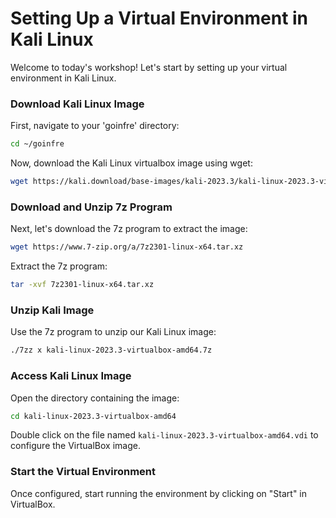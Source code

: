 # Setting Up a Virtual Environment in Kali Linux

Welcome to today's workshop! Let's start by setting up your virtual environment in Kali Linux.

### Download Kali Linux Image

First, navigate to your 'goinfre' directory:

```bash
cd ~/goinfre
```

Now, download the Kali Linux virtualbox image using wget:

```bash
wget https://kali.download/base-images/kali-2023.3/kali-linux-2023.3-virtualbox-amd64.7z
```

### Download and Unzip 7z Program

Next, let's download the 7z program to extract the image:

```bash
wget https://www.7-zip.org/a/7z2301-linux-x64.tar.xz
```

Extract the 7z program:

```bash
tar -xvf 7z2301-linux-x64.tar.xz
```

### Unzip Kali Image

Use the 7z program to unzip our Kali Linux image:

```bash
./7zz x kali-linux-2023.3-virtualbox-amd64.7z
```

### Access Kali Linux Image

Open the directory containing the image:

```bash
cd kali-linux-2023.3-virtualbox-amd64
```

Double click on the file named `kali-linux-2023.3-virtualbox-amd64.vdi` to configure the VirtualBox image.

### Start the Virtual Environment

Once configured, start running the environment by clicking on "Start" in VirtualBox.